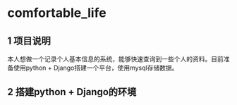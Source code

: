 # comfortable_life
## 1 项目说明
本人想做一个记录个人基本信息的系统，能够快速查询到一些个人的资料。目前准备使用python + Django搭建一个平台，使用mysql存储数据。
## 2 搭建python + Django的环境

<!--stackedit_data:
eyJoaXN0b3J5IjpbMTQ5MDk5MTk5OCwxMTAxNTA5NTI0XX0=
-->
